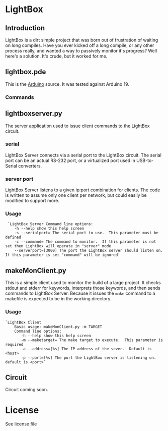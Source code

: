 # LightBox

## Introduction
LightBox is a dirt simple project that was born out of frustration of waiting on long compiles.
Have you ever kicked off a long compile, or any other process really, and wanted a way to passively
monitor it's progress?  Well here's a solution. It's crude, but it worked for me.

## lightbox.pde
This is the [Arduino][1] source. It was tested against Arduino 19. 

### Commands

## lightboxserver.py
The server application used to issue client commands to the LightBox circuit.

### serial
LightBox Server connects via a serial port to the LightBox circuit. The serial port can be an actual RS-232 port, or a virtualized port used in USB-to-Serial converters.

### server port
LightBox Server listens to a given ip:port combination for clients. The code is written to assume only one client per network, but could easily be modified to support more.

### Usage
     `LightBox Server Command line options:
        -h --help show this help screen
        -s --serialport= The serial port to use.  This parameter must be defined
        -c --command= The command to monitor.  If this parameter is not set then LightBox will operate in "server" mode
        --serverport=[3000] The port the LightBox server should listen on.  If this parameter is set "command" will be ignored`

## makeMonClient.py
This is a simple client used to monitor the build of a large project. It checks stdout and stderr for keywords, interprets those keywords, and then sends commands to LightBox Server. Because it issues the `make` command to a makefile is expected to be in the working directory. 

### Usage
    `LightBox Client
        Basic usage: makeMonClient.py -m TARGET
        Command line options:
           -h --help show this help screen
           -m --maketarget= The make target to execute.  This parameter is required
           -a --address=[%s] The IP address of the sever.  Default is <host>
           -p --port=[%s] The port the LightBox server is listening on. default is <port>`

## Circuit
Circuit coming soon.

# License
See license file



[1]:http://arduino.cc/ "Arduino" 

